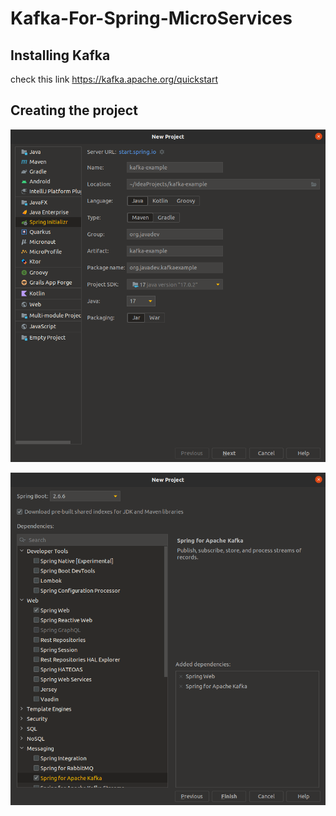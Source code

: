# Kafka-For-Spring-MicroServices

## Installing Kafka
check this link
https://kafka.apache.org/quickstart


## Creating the project 

![pic01.png](images%2Fpic01.png)

![pic02.png](images%2Fpic02.png)

